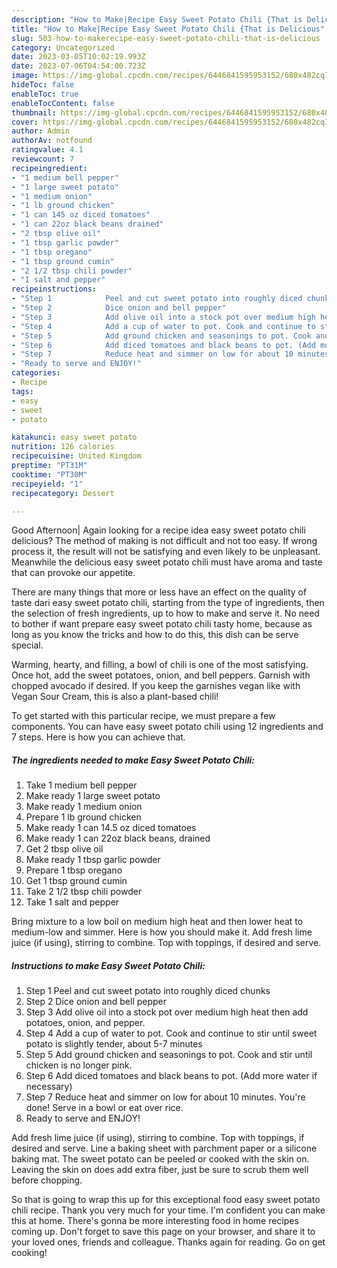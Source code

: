 ```yaml
---
description: "How to Make|Recipe Easy Sweet Potato Chili {That is Delicious"
title: "How to Make|Recipe Easy Sweet Potato Chili {That is Delicious"
slug: 503-how-to-makerecipe-easy-sweet-potato-chili-that-is-delicious
category: Uncategorized
date: 2023-03-05T10:02:19.993Z
date: 2023-07-06T04:54:00.723Z
image: https://img-global.cpcdn.com/recipes/6446841595953152/680x482cq70/easy-sweet-potato-chili-recipe-main-photo.jpg
hideToc: false
enableToc: true
enableTocContent: false
thumbnail: https://img-global.cpcdn.com/recipes/6446841595953152/680x482cq70/easy-sweet-potato-chili-recipe-main-photo.jpg
cover: https://img-global.cpcdn.com/recipes/6446841595953152/680x482cq70/easy-sweet-potato-chili-recipe-main-photo.jpg
author: Admin
authorAv: notfound
ratingvalue: 4.1
reviewcount: 7
recipeingredient:
- "1 medium bell pepper"
- "1 large sweet potato"
- "1 medium onion"
- "1 lb ground chicken"
- "1 can 145 oz diced tomatoes"
- "1 can 22oz black beans drained"
- "2 tbsp olive oil"
- "1 tbsp garlic powder"
- "1 tbsp oregano"
- "1 tbsp ground cumin"
- "2 1/2 tbsp chili powder"
- "1 salt and pepper"
recipeinstructions:
- "Step 1            Peel and cut sweet potato into roughly diced chunks"
- "Step 2            Dice onion and bell pepper"
- "Step 3            Add olive oil into a stock pot over medium high heat then add potatoes, onion, and pepper."
- "Step 4            Add a cup of water to pot. Cook and continue to stir until sweet potato is slightly tender, about 5-7 minutes"
- "Step 5            Add ground chicken and seasonings to pot. Cook and stir until chicken is no longer pink."
- "Step 6            Add diced tomatoes and black beans to pot. (Add more water if necessary)"
- "Step 7            Reduce heat and simmer on low for about 10 minutes. You&#39;re done! Serve in a bowl or eat over rice."
- "Ready to serve and ENJOY!"
categories:
- Recipe
tags:
- easy
- sweet
- potato

katakunci: easy sweet potato 
nutrition: 126 calories
recipecuisine: United Kingdom
preptime: "PT31M"
cooktime: "PT30M"
recipeyield: "1"
recipecategory: Dessert

---
```



Good Afternoon| Again looking for a recipe idea easy sweet potato chili delicious? The method of making is not difficult and not too easy. If wrong process it, the result will not be satisfying and even likely to be unpleasant. Meanwhile the delicious easy sweet potato chili must have aroma and taste that can provoke our appetite.






There are many things that more or less have an effect on the quality of taste dari easy sweet potato chili, starting from the type of ingredients, then the selection of fresh ingredients, up to how to make and serve it. No need to bother if want prepare easy sweet potato chili tasty home, because as long as you know the tricks and how to do this, this dish can be serve  special.


Warming, hearty, and filling, a bowl of chili is one of the most satisfying. Once hot, add the sweet potatoes, onion, and bell peppers. Garnish with chopped avocado if desired. If you keep the garnishes vegan like with Vegan Sour Cream, this is also a plant-based chili!


To get started with this particular recipe, we must prepare a few components. You can have easy sweet potato chili using 12 ingredients and 7 steps. Here is how you can achieve that.

<!--inarticleads1-->

##### The ingredients needed to make Easy Sweet Potato Chili:

1. Take 1 medium bell pepper
1. Make ready 1 large sweet potato
1. Make ready 1 medium onion
1. Prepare 1 lb ground chicken
1. Make ready 1 can 14.5 oz diced tomatoes
1. Make ready 1 can 22oz black beans, drained
1. Get 2 tbsp olive oil
1. Make ready 1 tbsp garlic powder
1. Prepare 1 tbsp oregano
1. Get 1 tbsp ground cumin
1. Take 2 1/2 tbsp chili powder
1. Take 1 salt and pepper


Bring mixture to a low boil on medium high heat and then lower heat to medium-low and simmer. Here is how you should make it. Add fresh lime juice (if using), stirring to combine. Top with toppings, if desired and serve. 

<!--inarticleads2-->

##### Instructions to make Easy Sweet Potato Chili:

1. Step 1            Peel and cut sweet potato into roughly diced chunks
1. Step 2            Dice onion and bell pepper
1. Step 3            Add olive oil into a stock pot over medium high heat then add potatoes, onion, and pepper.
1. Step 4            Add a cup of water to pot. Cook and continue to stir until sweet potato is slightly tender, about 5-7 minutes
1. Step 5            Add ground chicken and seasonings to pot. Cook and stir until chicken is no longer pink.
1. Step 6            Add diced tomatoes and black beans to pot. (Add more water if necessary)
1. Step 7            Reduce heat and simmer on low for about 10 minutes. You&#39;re done! Serve in a bowl or eat over rice.
1. Ready to serve and ENJOY!

Add fresh lime juice (if using), stirring to combine. Top with toppings, if desired and serve. Line a baking sheet with parchment paper or a silicone baking mat. The sweet potato can be peeled or cooked with the skin on. Leaving the skin on does add extra fiber, just be sure to scrub them well before chopping. 

So that is going to wrap this up for this exceptional food easy sweet potato chili recipe. Thank you very much for your time. I'm confident you can make this at home. There's gonna be more interesting food in home recipes coming up. Don't forget to save this page on your browser, and share it to your loved ones, friends and colleague. Thanks again for reading. Go on get cooking!
